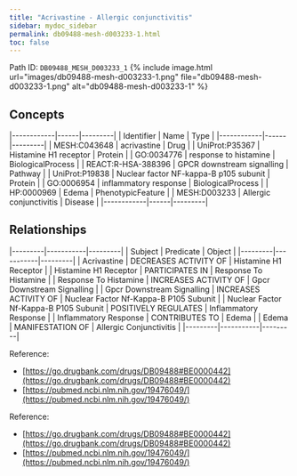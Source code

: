 ```yaml
---
title: "Acrivastine - Allergic conjunctivitis"
sidebar: mydoc_sidebar
permalink: db09488-mesh-d003233-1.html
toc: false 
---
```



Path ID: `DB09488_MESH_D003233_1`
{% include image.html url="images/db09488-mesh-d003233-1.png" file="db09488-mesh-d003233-1.png" alt="db09488-mesh-d003233-1" %}

## Concepts

|------------|------|---------|
| Identifier | Name | Type    |
|------------|------|---------|
| MESH:C043648 | acrivastine | Drug |
| UniProt:P35367 | Histamine H1 receptor | Protein |
| GO:0034776 | response to histamine | BiologicalProcess |
| REACT:R-HSA-388396 | GPCR downstream signalling | Pathway |
| UniProt:P19838 | Nuclear factor NF-kappa-B p105 subunit | Protein |
| GO:0006954 | inflammatory response | BiologicalProcess |
| HP:0000969 | Edema | PhenotypicFeature |
| MESH:D003233 | Allergic conjunctivitis | Disease |
|------------|------|---------|

## Relationships

|---------|-----------|---------|
| Subject | Predicate | Object  |
|---------|-----------|---------|
| Acrivastine | DECREASES ACTIVITY OF | Histamine H1 Receptor |
| Histamine H1 Receptor | PARTICIPATES IN | Response To Histamine |
| Response To Histamine | INCREASES ACTIVITY OF | Gpcr Downstream Signalling |
| Gpcr Downstream Signalling | INCREASES ACTIVITY OF | Nuclear Factor Nf-Kappa-B P105 Subunit |
| Nuclear Factor Nf-Kappa-B P105 Subunit | POSITIVELY REGULATES | Inflammatory Response |
| Inflammatory Response | CONTRIBUTES TO | Edema |
| Edema | MANIFESTATION OF | Allergic Conjunctivitis |
|---------|-----------|---------|

Reference: 
  - [https://go.drugbank.com/drugs/DB09488#BE0000442](https://go.drugbank.com/drugs/DB09488#BE0000442)
  - [https://pubmed.ncbi.nlm.nih.gov/19476049/](https://pubmed.ncbi.nlm.nih.gov/19476049/)

Reference: 
  - [https://go.drugbank.com/drugs/DB09488#BE0000442](https://go.drugbank.com/drugs/DB09488#BE0000442)
  - [https://pubmed.ncbi.nlm.nih.gov/19476049/](https://pubmed.ncbi.nlm.nih.gov/19476049/)
